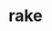 ---
category: 4-letters
denotation: null
name: rake
reference_link: https://www.etymonline.com/word/rake
root_language: null
root_name: null
title: rake
type: free
word_sums:
- respelling: rake
  sum: 'Rake + '
---